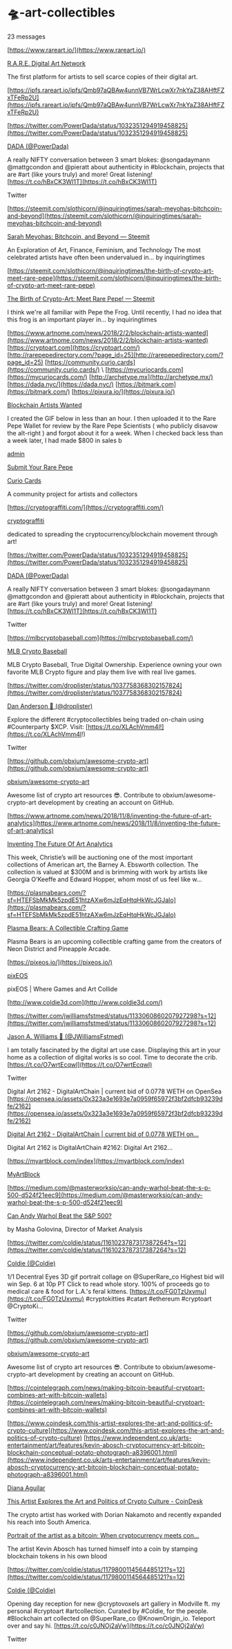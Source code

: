 # 🛸-art-collectibles



23 messages



[https://www.rareart.io/](https://www.rareart.io/)

[R.A.R.E. Digital Art Network](https://www.rareart.io/)

The first platform for artists to sell scarce copies of their digital art.

[https://ipfs.rareart.io/ipfs/Qmb97aQBAw4unnVB7WrLcwXr7nkYaZ38AHftFZxTFeRp2U](https://ipfs.rareart.io/ipfs/Qmb97aQBAw4unnVB7WrLcwXr7nkYaZ38AHftFZxTFeRp2U)



[https://twitter.com/PowerDada/status/1032351294919458825](https://twitter.com/PowerDada/status/1032351294919458825)

[DADA (@PowerDada)](https://twitter.com/PowerDada)

A really NIFTY conversation between 3 smart blokes: @songadaymann @mattgcondon and @pieratt about authenticity in #blockchain, projects that are #art (like yours truly) and more! Great listening! [https://t.co/hBxCK3WI1T](https://t.co/hBxCK3WI1T)

Twitter



[https://steemit.com/slothicorn/@inquiringtimes/sarah-meyohas-bitchcoin-and-beyond](https://steemit.com/slothicorn/@inquiringtimes/sarah-meyohas-bitchcoin-and-beyond)

[Sarah Meyohas: Bitchcoin, and Beyond — Steemit](https://steemit.com/slothicorn/@inquiringtimes/sarah-meyohas-bitchcoin-and-beyond)

An Exploration of Art, Finance, Feminism, and Technology The most celebrated artists have often been undervalued in… by inquiringtimes

[https://steemit.com/slothicorn/@inquiringtimes/the-birth-of-crypto-art-meet-rare-pepe](https://steemit.com/slothicorn/@inquiringtimes/the-birth-of-crypto-art-meet-rare-pepe)

[The Birth of Crypto-Art: Meet Rare Pepe! — Steemit](https://steemit.com/slothicorn/@inquiringtimes/the-birth-of-crypto-art-meet-rare-pepe)

I think we're all familiar with Pepe the Frog. Until recently, I had no idea that this frog is an important player in… by inquiringtimes



[https://www.artnome.com/news/2018/2/2/blockchain-artists-wanted](https://www.artnome.com/news/2018/2/2/blockchain-artists-wanted) [https://cryptoart.com](https://cryptoart.com/) [http://rarepepedirectory.com/?page_id=25](http://rarepepedirectory.com/?page_id=25) [https://community.curio.cards](https://community.curio.cards/) \ [https://mycuriocards.com](https://mycuriocards.com/) [http://archetype.mx](http://archetype.mx/) [https://dada.nyc/](https://dada.nyc/) [https://bitmark.com](https://bitmark.com/) [https://pixura.io/](https://pixura.io/)

[Blockchain Artists Wanted](https://www.artnome.com/news/2018/2/2/blockchain-artists-wanted)

I created the GIF below in less than an hour. I then uploaded it to the Rare Pepe Wallet for review by the Rare Pepe Scientists ( who publicly disavow the alt-right ) and forgot about it for a week. When I checked back less than a week later, I had made $800 in sales b

[admin](http://rarepepedirectory.com/?author=1)

[Submit Your Rare Pepe](http://rarepepedirectory.com/?page_id=25)

[Curio Cards](https://community.curio.cards/)

A community project for artists and collectors

[https://cryptograffiti.com/](https://cryptograffiti.com/)

[cryptograffiti](https://cryptograffiti.com/)

dedicated to spreading the cryptocurrency/blockchain movement through art!



[https://twitter.com/PowerDada/status/1032351294919458825](https://twitter.com/PowerDada/status/1032351294919458825)

[DADA (@PowerDada)](https://twitter.com/PowerDada)

A really NIFTY conversation between 3 smart blokes: @songadaymann @mattgcondon and @pieratt about authenticity in #blockchain, projects that are #art (like yours truly) and more! Great listening! [https://t.co/hBxCK3WI1T](https://t.co/hBxCK3WI1T)

Twitter



[https://mlbcryptobaseball.com](https://mlbcryptobaseball.com/)

[MLB Crypto Baseball](https://mlbcryptobaseball.com/)

MLB Crypto Baseball, True Digital Ownership. Experience owning your own favorite MLB Crypto figure and play them live with real live games.



[https://twitter.com/droplister/status/1037758368302157824](https://twitter.com/droplister/status/1037758368302157824)

[Dan Anderson 🌽 (@droplister)](https://twitter.com/droplister)

Explore the different #cryptocollectibles being traded on-chain using #Counterparty $XCP. Visit: [https://t.co/XLAchVmm4l!](https://t.co/XLAchVmm4l!)

Twitter



[https://github.com/obxium/awesome-crypto-art](https://github.com/obxium/awesome-crypto-art)

[obxium/awesome-crypto-art](https://github.com/obxium/awesome-crypto-art)

Awesome list of crypto art resources :sunglasses:. Contribute to obxium/awesome-crypto-art development by creating an account on GitHub.

[https://www.artnome.com/news/2018/11/8/inventing-the-future-of-art-analytics](https://www.artnome.com/news/2018/11/8/inventing-the-future-of-art-analytics)

[Inventing The Future Of Art Analytics](https://www.artnome.com/news/2018/11/8/inventing-the-future-of-art-analytics)

This week, Christie’s will be auctioning one of the most important collections of American art, the Barney A. Ebsworth collection. The collection is valued at $300M and is brimming with work by artists like Georgia O’Keeffe and Edward Hopper, whom most of us feel like w...



[https://plasmabears.com/?sf=HTEFSbMkMk5zpdE51htzAXw6mJzEqHtqHkWcJGJalo](https://plasmabears.com/?sf=HTEFSbMkMk5zpdE51htzAXw6mJzEqHtqHkWcJGJalo)

[Plasma Bears: A Collectible Crafting Game](https://plasmabears.com//?sf=HTEFSbMkMk5zpdE51htzAXw6mJzEqHtqHkWcJGJalo)

Plasma Bears is an upcoming collectible crafting game from the creators of Neon District and Pineapple Arcade.



[https://pixeos.io/](https://pixeos.io/)

[pixEOS](https://pixeos.io//)

pixEOS | Where Games and Art Collide



[http://www.coldie3d.com](http://www.coldie3d.com/)



[https://twitter.com/jwilliamsfstmed/status/1133060860207927298?s=12](https://twitter.com/jwilliamsfstmed/status/1133060860207927298?s=12)

[Jason A. Williams 🦍 (@JWilliamsFstmed)](https://twitter.com/JWilliamsFstmed)

I am totally fascinated by the digital art use case. Displaying this art in your home as a collection of digital works is so cool. Time to decorate the crib. [https://t.co/O7wrtEcqwl](https://t.co/O7wrtEcqwl)

Twitter



Digital Art 2162 - DigitalArtChain | current bid of 0.0778 WETH on OpenSea [https://opensea.io/assets/0x323a3e1693e7a0959f65972f3bf2dfcb93239dfe/2162](https://opensea.io/assets/0x323a3e1693e7a0959f65972f3bf2dfcb93239dfe/2162)

[Digital Art 2162 - DigitalArtChain | current bid of 0.0778 WETH on...](https://opensea.io/assets/0x323a3e1693e7a0959f65972f3bf2dfcb93239dfe/2162)

Digital Art 2162 is DigitalArtChain #2162: Digital Art 2162...



[https://myartblock.com/index](https://myartblock.com/index)

[MyArtBlock](https://myartblock.com/index)



[https://medium.com/@masterworksio/can-andy-warhol-beat-the-s-p-500-d524f21eec9](https://medium.com/@masterworksio/can-andy-warhol-beat-the-s-p-500-d524f21eec9)

[Can Andy Warhol Beat the S&P 500?](https://medium.com/@masterworksio/can-andy-warhol-beat-the-s-p-500-d524f21eec9)

by Masha Golovina, Director of Market Analysis



[https://twitter.com/coldie/status/1161023787317387264?s=12](https://twitter.com/coldie/status/1161023787317387264?s=12)

[Coldie (@Coldie)](https://twitter.com/Coldie)

1/1 Decentral Eyes 3D gif portrait collage on @SuperRare_co Highest bid will win Sep. 6 at 10p PT Click to read whole story. 100% of proceeds go to medical care & food for L.A.'s feral kittens. [https://t.co/FG0TzUxvmu](https://t.co/FG0TzUxvmu) #cryptokitties #catart #ethereum #cryptoart @CryptoKi...

Twitter



[https://github.com/obxium/awesome-crypto-art](https://github.com/obxium/awesome-crypto-art)

[obxium/awesome-crypto-art](https://github.com/obxium/awesome-crypto-art)

Awesome list of crypto art resources :sunglasses:. Contribute to obxium/awesome-crypto-art development by creating an account on GitHub.

[https://cointelegraph.com/news/making-bitcoin-beautiful-cryptoart-combines-art-with-bitcoin-wallets](https://cointelegraph.com/news/making-bitcoin-beautiful-cryptoart-combines-art-with-bitcoin-wallets)

[https://www.coindesk.com/this-artist-explores-the-art-and-politics-of-crypto-culture](https://www.coindesk.com/this-artist-explores-the-art-and-politics-of-crypto-culture) [https://www.independent.co.uk/arts-entertainment/art/features/kevin-abosch-cryptocurrency-art-bitcoin-blockchain-conceptual-potato-photograph-a8396001.html](https://www.independent.co.uk/arts-entertainment/art/features/kevin-abosch-cryptocurrency-art-bitcoin-blockchain-conceptual-potato-photograph-a8396001.html)

[Diana Aguilar](https://www.coindesk.com/author/dianaaguilar)

[This Artist Explores the Art and Politics of Crypto Culture - CoinDesk](https://www.coindesk.com/this-artist-explores-the-art-and-politics-of-crypto-culture)

The crypto artist has worked with Dorian Nakamoto and recently expanded his reach into South America.

[Portrait of the artist as a bitcoin: When cryptocurrency meets con...](https://www.independent.co.uk/arts-entertainment/art/features/kevin-abosch-cryptocurrency-art-bitcoin-blockchain-conceptual-potato-photograph-a8396001.html)

The artist Kevin Abosch has turned himself into a coin by stamping blockchain tokens in his own blood



[https://twitter.com/coldie/status/1179800114564485121?s=12](https://twitter.com/coldie/status/1179800114564485121?s=12)

[Coldie (@Coldie)](https://twitter.com/Coldie)

Opening day reception for new @cryptovoxels art gallery in Modville ft. my personal #cryptoart #artcollection. Curated by #Coldie, for the people. #Blockchain art collected on @SuperRare_co @KnownOrigin_io. Teleport over and say hi. [https://t.co/c0JNOj2aVw](https://t.co/c0JNOj2aVw)

Twitter